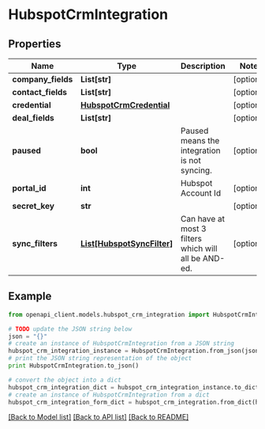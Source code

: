 # HubspotCrmIntegration


## Properties
Name | Type | Description | Notes
------------ | ------------- | ------------- | -------------
**company_fields** | **List[str]** |  | [optional] 
**contact_fields** | **List[str]** |  | [optional] 
**credential** | [**HubspotCrmCredential**](HubspotCrmCredential.md) |  | [optional] 
**deal_fields** | **List[str]** |  | [optional] 
**paused** | **bool** | Paused means the integration is not syncing. | [optional] 
**portal_id** | **int** | Hubspot Account Id | [optional] 
**secret_key** | **str** |  | [optional] 
**sync_filters** | [**List[HubspotSyncFilter]**](HubspotSyncFilter.md) | Can have at most 3 filters which will all be AND-ed. | [optional] 

## Example

```python
from openapi_client.models.hubspot_crm_integration import HubspotCrmIntegration

# TODO update the JSON string below
json = "{}"
# create an instance of HubspotCrmIntegration from a JSON string
hubspot_crm_integration_instance = HubspotCrmIntegration.from_json(json)
# print the JSON string representation of the object
print HubspotCrmIntegration.to_json()

# convert the object into a dict
hubspot_crm_integration_dict = hubspot_crm_integration_instance.to_dict()
# create an instance of HubspotCrmIntegration from a dict
hubspot_crm_integration_form_dict = hubspot_crm_integration.from_dict(hubspot_crm_integration_dict)
```
[[Back to Model list]](../README.md#documentation-for-models) [[Back to API list]](../README.md#documentation-for-api-endpoints) [[Back to README]](../README.md)


